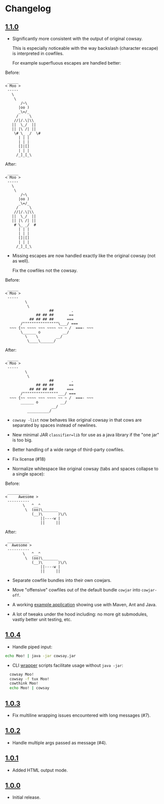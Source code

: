 # Changelog

## [1.1.0]

- Significantly more consistent with the output of original cowsay.

    This is especially noticeable with the way backslash (character escape) is interpreted in cowfiles.

    For example superfluous escapes are handled better:

Before:

```
 _____
< Moo >
 -----
   \
    \
       /~\
      |oo )
      _\=/_
     /     \
    //|/.\|\\
   ||  \_/  ||
   || |\ /| ||
    \# \_ _/  \#
      | | |
      | | |
      []|[]
      | | |
     /_]_[_\
```

After:

```
 _____
< Moo >
 -----
   \
    \
       /~\
      |oo )
      _\=/_
     /     \
    //|/.\|\\
   ||  \_/  ||
   || |\ /| ||
    # \_ _/  #
      | | |
      | | |
      []|[]
      | | |
     /_]_[_\
```

- Missing escapes are now handled exactly like the original cowsay (not as well).

    Fix the cowfiles not the cowsay.

Before:

```
 _____
< Moo >
 -----
         \
          \
                    ##        .
              ## ## ##       ==
           ## ## ## ##      ===
       /""""""""""""""""\___/ ===
  ~~~ {~~ ~~~~ ~~~ ~~~~ ~~ ~ /  ===- ~~~
       \______ o          __/
         \    \        __/
          \____\______/
```

After:

```
 _____
< Moo >
 -----
         \
          \
                    ##        .
              ## ## ##       ==
           ## ## ## ##      ===
       /""""""""""""""""___/ ===
  ~~~ {~~ ~~~~ ~~~ ~~~~ ~~ ~ /  ===- ~~~
       ______ o          __/
                     __/
          __________/
```

- `cowsay -list` now behaves like original cowsay in that cows are separated by spaces instead of newlines.

- New minimal JAR `classifier=lib` for use as a java library if the "one jar" is too big.

- Better handling of a wide range of third-party cowfiles.

- Fix license (#18)

- Normalize whitespace like original cowsay (tabs and spaces collapse to a single space):

Before:

```
 __________
<     Awesome >
 ----------
        \   ^__^
         \  (oo)\_______
            (__)\       )\/\
                ||----w |
                ||     ||
```

After:

```
 __________
<  Awesome >
 ----------
        \   ^__^
         \  (oo)\_______
            (__)\       )\/\
                ||----w |
                ||     ||
```

- Separate cowfile bundles into their own cowjars.

- Move "offensive" cowfiles out of the default bundle `cowjar` into `cowjar-off`.

- A working [example application](cowsay-example) showing use with Maven, Ant and Java.

- A lot of tweaks under the hood including: no more git submodules, vastly better unit testing, etc.

## [1.0.4]

- Handle piped input:

```bash
echo Moo! | java -jar cowsay.jar
```

- CLI [wrapper](wrappers) scripts facilitate usage without `java -jar`:

```bash
  cowsay Moo!
  cowsay -f tux Moo!
  cowthink Moo!
  echo Moo! | cowsay
```

## [1.0.3]

- Fix multiline wrapping issues encountered with long messages (#7).

## [1.0.2]

- Handle multiple args passed as message (#4).

## [1.0.1]

- Added HTML output mode.

## [1.0.0]

- Initial release.

[1.1.0]: https://github.com/ricksbrown/cowsay/compare/cowsay-1.0.4...cowsay-parent-1.1.0
[1.0.4]: https://github.com/ricksbrown/cowsay/compare/cowsay-1.0.3...cowsay-1.0.4
[1.0.3]: https://github.com/ricksbrown/cowsay/compare/cowsay-1.0.2...cowsay-1.0.3
[1.0.2]: https://github.com/ricksbrown/cowsay/compare/cowsay-1.0.1...cowsay-1.0.2
[1.0.1]: https://github.com/ricksbrown/cowsay/compare/cowsay-1.0.0...cowsay-1.0.1
[1.0.0]: https://github.com/ricksbrown/cowsay/releases/tag/cowsay-1.0.0
